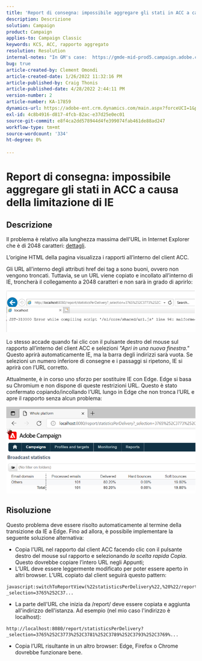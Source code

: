 ```yaml
---
title: 'Report di consegna: impossibile aggregare gli stati in ACC a causa della limitazione di IE'
description: Descrizione
solution: Campaign
product: Campaign
applies-to: Campaign Classic
keywords: KCS, ACC, rapporto aggregato
resolution: Resolution
internal-notes: "In GM's case:  https://gmde-mid-prod5.campaign.adobe.com//report/statisticsPerDelivery?_selection="
bug: true
article-created-by: Clement Omondi
article-created-date: 1/26/2022 11:32:16 PM
article-published-by: Craig Thonis
article-published-date: 4/28/2022 2:44:11 PM
version-number: 2
article-number: KA-17859
dynamics-url: https://adobe-ent.crm.dynamics.com/main.aspx?forceUCI=1&pagetype=entityrecord&etn=knowledgearticle&id=2ab5042e-007f-ec11-8d21-0022480aa727
exl-id: 4c8b4916-d817-4fcb-82ac-e37d25e0ec01
source-git-commit: e8f4ca2dd578944d4fe399074fab461de88ad247
workflow-type: tm+mt
source-wordcount: '334'
ht-degree: 0%

---
```


# Report di consegna: impossibile aggregare gli stati in ACC a causa della limitazione di IE

## Descrizione


Il problema è relativo alla lunghezza massima dell&#39;URL in Internet Explorer che è di 2048 caratteri: [dettagli](https://support.microsoft.com/en-us/topic/maximum-url-length-is-2-083-characters-in-internet-explorer-174e7c8a-6666-f4e0-6fd6-908b53c12246).

L’origine HTML della pagina visualizza i rapporti all’interno del client ACC.

Gli URL all’interno degli attributi href dei tag a sono buoni, ovvero non vengono troncati. Tuttavia, se un URL viene copiato e incollato all’interno di IE, troncherà il collegamento a 2048 caratteri e non sarà in grado di aprirlo:

![](assets/___30b5042e-007f-ec11-8d21-0022480aa727___.png)

Lo stesso accade quando fai clic con il pulsante destro del mouse sul rapporto all’interno del client ACC e selezioni *&quot;Apri in una nuova finestra.&quot;* Questo aprirà automaticamente IE, ma la barra degli indirizzi sarà vuota. Se selezioni un numero inferiore di consegne e i passaggi si ripetono, IE si aprirà con l’URL corretto.

Attualmente, è in corso uno sforzo per sostituire IE con Edge. Edge si basa su Chromium e non dispone di queste restrizioni URL. Questo è stato confermato copiando/incollando l’URL lungo in Edge che non tronca l’URL e apre il rapporto senza alcun problema:

![](assets/___32b5042e-007f-ec11-8d21-0022480aa727___.png)


## Risoluzione


Questo problema deve essere risolto automaticamente al termine della transizione da IE a Edge. Fino ad allora, è possibile implementare la seguente soluzione alternativa:

- Copia l&#39;URL nel rapporto dal client ACC facendo clic con il pulsante destro del mouse sul rapporto e selezionando *la scelta rapida Copia*. Questo dovrebbe copiare l’intero URL negli Appunti;
- L’URL deve essere leggermente modificato per poter essere aperto in altri browser. L’URL copiato dal client seguirà questo pattern:



```
javascript:switchToReportView(%22statisticsPerDelivery%22,%20%22/report/statisticsPerDelivery?_selection=3765%252C37...
```


- La parte dell&#39;URL che inizia da /report/ deve essere copiata e aggiunta all&#39;indirizzo dell&#39;istanza. Ad esempio (nel mio caso l&#39;indirizzo è localhost):



```
http://localhost:8080/report/statisticsPerDelivery?_selection=3765%252C3773%252C3781%252C3789%252C3793%252C3769%...
```


- Copia l’URL risultante in un altro browser: Edge, Firefox o Chrome dovrebbe funzionare bene.
